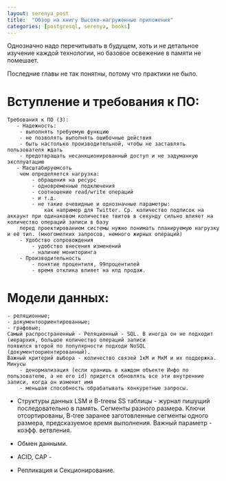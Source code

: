 ```yaml
---
layout: serenya_post
title:  "Обзор на книгу Высоко-нагруженные приложения"
categories: [postgresql, serenya, books]
---
```

Однозначно надо перечитывать в будущем, хоть и не детальное изучение каждой технологии, но базовое освежение в памяти не помешает.
 
Последние главы не так понятны, потому что практики не было.

# Вступление и требования к ПО:
    Требования к ПО (3):
       - Надежность:
        - выполнять требуемую функцию
        - не позволять выполнять ошибочные действия
        - быть настолько производительной, чтобы не заставлять пользователя ждать
        - предотвращать несанкционированный доступ и не задуманную эксплуатацию
       - Масштабируемсоть
        чем определяется нагрузка:
            - обращения на ресурс
            - одновременные подключения
            - соотношение read/write операций
            - и т.д.
            - не такие очевидные и однозначные параметры: 
                как например для Twitter. Cр. количество подписок на аккаунт при одинаковом количестве твитов в секунду сильно влияет на количество операций записи в базу
        перед проектированием системы нужно понимать планируемую нагрузку и её тип. (многомелких запросов, немного жирных операций)             
        - Удобство сопровождения
            - удобство внесения изменений
            - наличие мониторинга
        - Производительность 
            - понятие процентиля, 99процентилей
            - время отклика влияет на кпд продаж.
         
# Модели данных:
    - реляционные;
    - документоориентированные;
    - графовые;
    Самый распространенный - Реляционный - SQL. В иногда он не подходит (иерархия, большое количество операций записи 
    появился второй по популярности подходи NoSQL (документоориентированный).
    Важный критерий выбора - количество связей 1кM и MкM и их поддержка.
    Минусы
        - денормализация (если хранишь в каждом объекте Инфо по пользователю, а не его id) придется обновлять все эти внутренние записи, когда он изменит имя
        - меньшая способность обрабатывать конкуретные запросы.
        
* Структуры данных LSM и B-treeы
  SS таблицы - журнал пишущий последовательно в память. Сегменты разного размера. Ключи отсортированы, 
  B-tree заранее заготовленные сегменты одного размера, предсказуемое время выполнения. Важный параметр - коэфф. ветвления.

* Обмен данными.
* ACID, CAP -
* Репликация и Секционирование.